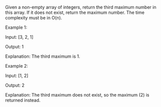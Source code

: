 Given a non-empty array of integers, return the third maximum number in this
array. If it does not exist, return the maximum number. The time complexity must
be in O(n).

Example 1:

Input: [3, 2, 1]

Output: 1

Explanation: The third maximum is 1.

Example 2:

Input: [1, 2]

Output: 2

Explanation: The third maximum does not exist, so the maximum (2) is returned
instead.

